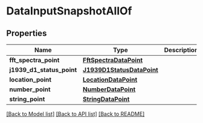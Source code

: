 # DataInputSnapshotAllOf

## Properties
Name | Type | Description | Notes
------------ | ------------- | ------------- | -------------
**fft_spectra_point** | [**FftSpectraDataPoint**](FftSpectraDataPoint.md) |  | [optional] 
**j1939_d1_status_point** | [**J1939D1StatusDataPoint**](J1939D1StatusDataPoint.md) |  | [optional] 
**location_point** | [**LocationDataPoint**](LocationDataPoint.md) |  | [optional] 
**number_point** | [**NumberDataPoint**](NumberDataPoint.md) |  | [optional] 
**string_point** | [**StringDataPoint**](StringDataPoint.md) |  | [optional] 

[[Back to Model list]](../README.md#documentation-for-models) [[Back to API list]](../README.md#documentation-for-api-endpoints) [[Back to README]](../README.md)


